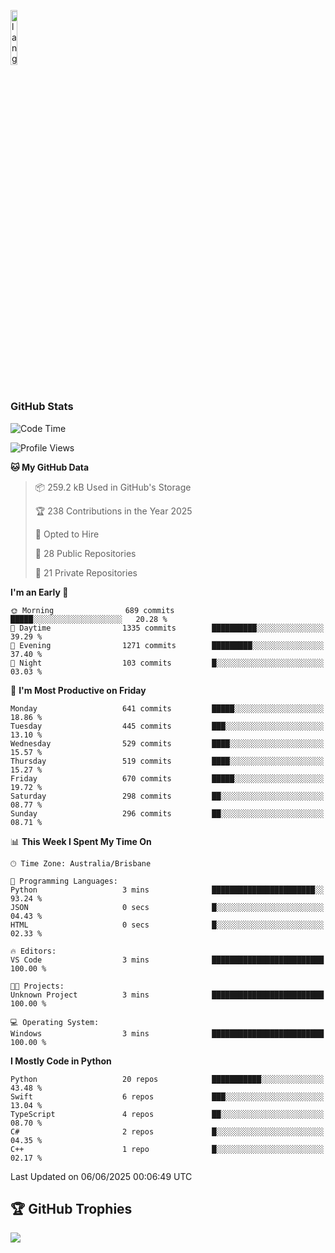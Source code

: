 <p align="left"><img width=15%" src="https://github.com/alansmathew/alansmathew/raw/master/lang.gif" alt="lang image here" /></p>

# <h3 align="left">GitHub Stats</h3>

<!--START_SECTION:waka-->
![Code Time](http://img.shields.io/badge/Code%20Time-574%20hrs%2045%20mins-blue)

![Profile Views](http://img.shields.io/badge/Profile%20Views-0-blue)

**🐱 My GitHub Data** 

> 📦 259.2 kB Used in GitHub's Storage 
 > 
> 🏆 238 Contributions in the Year 2025
 > 
> 💼 Opted to Hire
 > 
> 📜 28 Public Repositories 
 > 
> 🔑 21 Private Repositories 
 > 
**I'm an Early 🐤** 

```text
🌞 Morning                689 commits         █████░░░░░░░░░░░░░░░░░░░░   20.28 % 
🌆 Daytime                1335 commits        ██████████░░░░░░░░░░░░░░░   39.29 % 
🌃 Evening                1271 commits        █████████░░░░░░░░░░░░░░░░   37.40 % 
🌙 Night                  103 commits         █░░░░░░░░░░░░░░░░░░░░░░░░   03.03 % 
```
📅 **I'm Most Productive on Friday** 

```text
Monday                   641 commits         █████░░░░░░░░░░░░░░░░░░░░   18.86 % 
Tuesday                  445 commits         ███░░░░░░░░░░░░░░░░░░░░░░   13.10 % 
Wednesday                529 commits         ████░░░░░░░░░░░░░░░░░░░░░   15.57 % 
Thursday                 519 commits         ████░░░░░░░░░░░░░░░░░░░░░   15.27 % 
Friday                   670 commits         █████░░░░░░░░░░░░░░░░░░░░   19.72 % 
Saturday                 298 commits         ██░░░░░░░░░░░░░░░░░░░░░░░   08.77 % 
Sunday                   296 commits         ██░░░░░░░░░░░░░░░░░░░░░░░   08.71 % 
```


📊 **This Week I Spent My Time On** 

```text
🕑︎ Time Zone: Australia/Brisbane

💬 Programming Languages: 
Python                   3 mins              ███████████████████████░░   93.24 % 
JSON                     0 secs              █░░░░░░░░░░░░░░░░░░░░░░░░   04.43 % 
HTML                     0 secs              █░░░░░░░░░░░░░░░░░░░░░░░░   02.33 % 

🔥 Editors: 
VS Code                  3 mins              █████████████████████████   100.00 % 

🐱‍💻 Projects: 
Unknown Project          3 mins              █████████████████████████   100.00 % 

💻 Operating System: 
Windows                  3 mins              █████████████████████████   100.00 % 
```

**I Mostly Code in Python** 

```text
Python                   20 repos            ███████████░░░░░░░░░░░░░░   43.48 % 
Swift                    6 repos             ███░░░░░░░░░░░░░░░░░░░░░░   13.04 % 
TypeScript               4 repos             ██░░░░░░░░░░░░░░░░░░░░░░░   08.70 % 
C#                       2 repos             █░░░░░░░░░░░░░░░░░░░░░░░░   04.35 % 
C++                      1 repo              █░░░░░░░░░░░░░░░░░░░░░░░░   02.17 % 
```




 Last Updated on 06/06/2025 00:06:49 UTC
<!--END_SECTION:waka-->

## 🏆 GitHub Trophies

![](https://github-profile-trophy.vercel.app/?username=samh06&theme=discord&no-frame=true&no-bg=false&margin-w=4)
